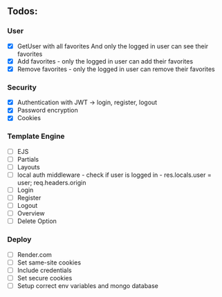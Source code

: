 ## Todos:

### User

- [x] GetUser with all favorites And only the logged in user can see their favorites
- [x] Add favorites - only the logged in user can add their favorites
- [x] Remove favorites - only the logged in user can remove their favorites

### Security

- [x] Authentication with JWT -> login, register, logout
- [x] Password encryption
- [x] Cookies

### Template Engine

- [ ] EJS
- [ ] Partials
- [ ] Layouts
- [ ] local auth middleware - check if user is logged in - res.locals.user = user; req.headers.origin
- [ ] Login
- [ ] Register
- [ ] Logout
- [ ] Overview
- [ ] Delete Option

### Deploy

- [ ] Render.com
- [ ] Set same-site cookies
- [ ] Include credentials
- [ ] Set secure cookies
- [ ] Setup correct env variables and mongo database
